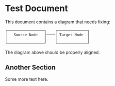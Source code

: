 # Test Document

This document contains a diagram that needs fixing:

```
┌─────────────────┐    ┌──────────────┐
│   Source Node   │────│ Target Node  │
│                 │    │              │
└─────────────────┘    └──────────────┘
```

The diagram above should be properly aligned.

## Another Section

Some more text here.
